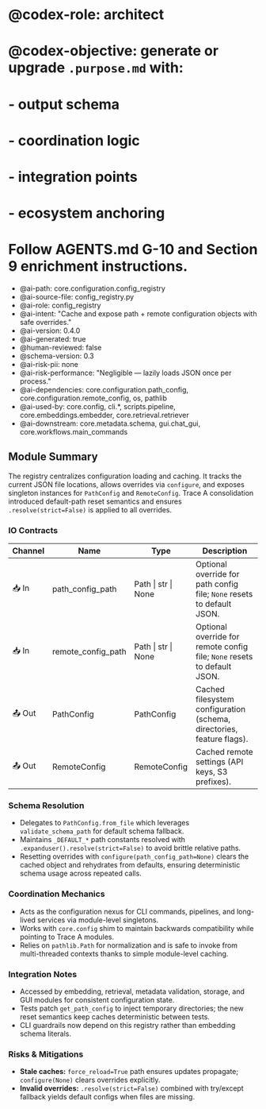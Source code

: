 # @codex-role: architect
# @codex-objective: generate or upgrade `.purpose.md` with:
# - output schema
# - coordination logic
# - integration points
# - ecosystem anchoring
# Follow AGENTS.md G-10 and Section 9 enrichment instructions.
- @ai-path: core.configuration.config_registry
- @ai-source-file: config_registry.py
- @ai-role: config_registry
- @ai-intent: "Cache and expose path + remote configuration objects with safe overrides."
- @ai-version: 0.4.0
- @ai-generated: true
- @human-reviewed: false
- @schema-version: 0.3
- @ai-risk-pii: none
- @ai-risk-performance: "Negligible — lazily loads JSON once per process."
- @ai-dependencies: core.configuration.path_config, core.configuration.remote_config, os, pathlib
- @ai-used-by: core.config, cli.*, scripts.pipeline, core.embeddings.embedder, core.retrieval.retriever
- @ai-downstream: core.metadata.schema, gui.chat_gui, core.workflows.main_commands

## Module Summary
The registry centralizes configuration loading and caching. It tracks the current JSON file locations, allows overrides via `configure`, and exposes singleton instances for `PathConfig` and `RemoteConfig`. Trace A consolidation introduced default-path reset semantics and ensures `.resolve(strict=False)` is applied to all overrides.

### IO Contracts
| Channel | Name | Type | Description |
| --- | --- | --- | --- |
| 📥 In | path_config_path | Path \| str \| None | Optional override for path config file; `None` resets to default JSON. |
| 📥 In | remote_config_path | Path \| str \| None | Optional override for remote config file; `None` resets to default JSON. |
| 📤 Out | PathConfig | PathConfig | Cached filesystem configuration (schema, directories, feature flags). |
| 📤 Out | RemoteConfig | RemoteConfig | Cached remote settings (API keys, S3 prefixes). |

### Schema Resolution
- Delegates to `PathConfig.from_file` which leverages `validate_schema_path` for default schema fallback.
- Maintains `_DEFAULT_*` path constants resolved with `.expanduser().resolve(strict=False)` to avoid brittle relative paths.
- Resetting overrides with `configure(path_config_path=None)` clears the cached object and rehydrates from defaults, ensuring deterministic schema usage across repeated calls.

### Coordination Mechanics
- Acts as the configuration nexus for CLI commands, pipelines, and long-lived services via module-level singletons.
- Works with `core.config` shim to maintain backwards compatibility while pointing to Trace A modules.
- Relies on `pathlib.Path` for normalization and is safe to invoke from multi-threaded contexts thanks to simple module-level caching.

### Integration Notes
- Accessed by embedding, retrieval, metadata validation, storage, and GUI modules for consistent configuration state.
- Tests patch `get_path_config` to inject temporary directories; the new reset semantics keep caches deterministic between tests.
- CLI guardrails now depend on this registry rather than embedding schema literals.

### Risks & Mitigations
- **Stale caches:** `force_reload=True` path ensures updates propagate; `configure(None)` clears overrides explicitly.
- **Invalid overrides:** `.resolve(strict=False)` combined with try/except fallback yields default configs when files are missing.
